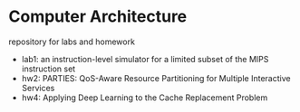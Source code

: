 # Computer Architecture
repository for labs and homework  

- lab1: an instruction-level simulator for a limited subset of the MIPS instruction set  
- hw2: PARTIES: QoS-Aware Resource Partitioning for Multiple Interactive Services
- hw4: Applying Deep Learning to the Cache Replacement Problem